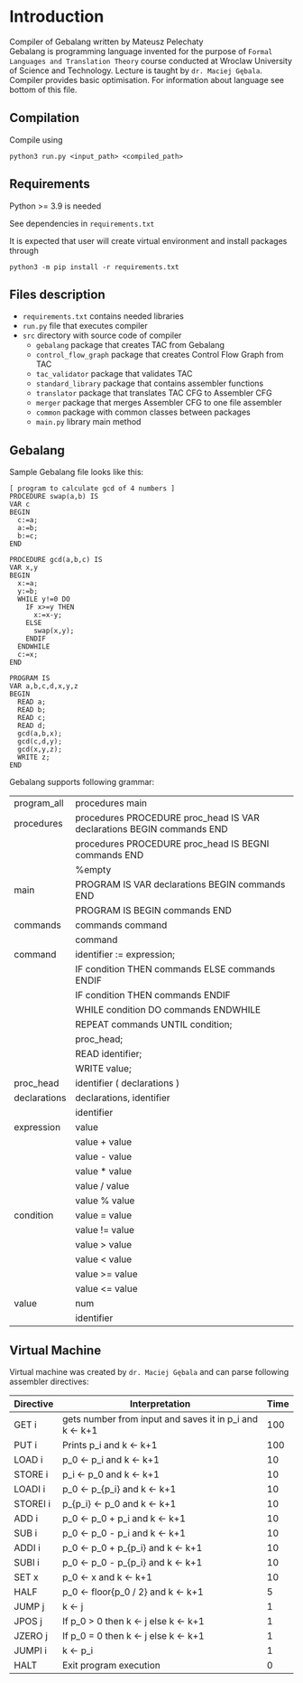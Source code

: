 # Introduction
Compiler of Gebalang written by Mateusz Pelechaty  
Gebalang is programming language invented for the purpose of `Formal Languages and Translation Theory` course conducted at Wroclaw University of Science and Technology.
Lecture is taught by `dr. Maciej Gębala`. Compiler provides basic optimisation.
For information about language see bottom of this file.

## Compilation
Compile using
```
python3 run.py <input_path> <compiled_path>
```
## Requirements
Python >= 3.9 is needed  

See dependencies in ```requirements.txt```

It is expected that user will create virtual environment and install packages through
```
python3 -m pip install -r requirements.txt
```
## Files description

- `requirements.txt` contains needed libraries
- `run.py` file that executes compiler
- `src` directory with source code of compiler
    - `gebalang` package that creates TAC from Gebalang
    - `control_flow_graph` package that creates Control Flow Graph from TAC
    - `tac_validator` package that validates TAC
    - `standard_library` package that contains assembler functions
    - `translator` package that translates TAC CFG to Assembler CFG
    - `merger` package that merges Assembler CFG to one file assembler
    - `common` package with common classes between packages
    - `main.py` library main method

## Gebalang
Sample Gebalang file looks like this:
```
[ program to calculate gcd of 4 numbers ]
PROCEDURE swap(a,b) IS
VAR c
BEGIN
  c:=a;
  a:=b;
  b:=c;
END

PROCEDURE gcd(a,b,c) IS
VAR x,y
BEGIN
  x:=a;
  y:=b;
  WHILE y!=0 DO
    IF x>=y THEN 
      x:=x-y;
    ELSE 
      swap(x,y);
    ENDIF
  ENDWHILE
  c:=x;
END

PROGRAM IS
VAR a,b,c,d,x,y,z
BEGIN
  READ a;
  READ b;
  READ c;
  READ d;
  gcd(a,b,x);
  gcd(c,d,y);
  gcd(x,y,z);
  WRITE z;
END
```
Gebalang supports following grammar:

|               |                                                                       |
|---------------|-----------------------------------------------------------------------|
| program_all   | procedures main                                                       |
| procedures    | procedures PROCEDURE proc_head IS VAR declarations BEGIN commands END |
|               | procedures PROCEDURE proc_head IS BEGNI commands END                  |
|               | %empty                                                                |
| main          | PROGRAM IS VAR declarations BEGIN commands END                        |
|               | PROGRAM IS BEGIN commands END                                         |
| commands      | commands command                                                      |
|               | command                                                               |
| command       | identifier := expression;                                             |
|               | IF condition THEN commands ELSE commands ENDIF                        |
|               | IF condition THEN commands ENDIF                                      |
|               | WHILE condition DO commands ENDWHILE                                  |
|               | REPEAT commands UNTIL condition;                                      |
|               | proc_head;                                                            |
|               | READ identifier;                                                      |
|               | WRITE value;                                                          |
| proc_head     | identifier ( declarations )                                           |
| declarations  | declarations, identifier                                              |
|               | identifier                                                            |
| expression    | value                                                                 |
|               | value + value                                                         |
|               | value - value                                                         |
|               | value * value                                                         |
|               | value / value                                                         |
|               | value % value                                                         |
| condition     | value = value                                                         |
|               | value != value                                                        |
|               | value > value                                                         |
|               | value < value                                                         |
|               | value >= value                                                        |
|               | value <= value                                                        |
| value         | num                                                                   |
|               | identifier                                                            |




## Virtual Machine
Virtual machine was created by `dr. Maciej Gębala` and can parse following assembler directives:

| Directive | Interpretation                                          | Time |
|-----------|---------------------------------------------------------|------|
| GET i     | gets number from input and saves it in p_i and k <- k+1 | 100  |
| PUT i     | Prints p_i and k <- k+1                                 | 100  |
| LOAD i    | p_0 <- p_i and k <- k+1                                 | 10   |
| STORE i   | p_i <- p_0 and k <- k+1                                 | 10   |
| LOADI i   | p_0 <- p_{p_i} and k <- k+1                             | 10   |
| STOREI i  | p_{p_i} <- p_0 and k <- k+1                             | 10   |
| ADD i     | p_0 <- p_0 + p_i and k <- k+1                           | 10   |
| SUB i     | p_0 <- p_0 - p_i and k <- k+1                           | 10   |
| ADDI i    | p_0 <- p_0 + p_{p_i} and k <- k+1                       | 10   |
| SUBI i    | p_0 <- p_0 - p_{p_i} and k <- k+1                       | 10   |
| SET x     | p_0 <- x  and k <- k+1                                  | 10   |
| HALF      | p_0 <- floor{p_0 / 2} and k <- k+1                      | 5    |
| JUMP j    | k <- j                                                  | 1    |
| JPOS j    | If p_0 > 0 then k <- j else k <- k+1                    | 1    |
| JZERO j   | If p_0 = 0 then k <- j else k <- k+1                    | 1    |
| JUMPI i   | k <- p_i                                                | 1    |
| HALT      | Exit program execution                                  | 0    |
